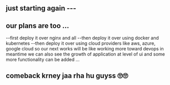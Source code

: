 ## just starting again --- 

## our plans are too ...

--first deploy it over nginx and all 
--then deploy it over using docker and kubernetes 
--then deploy it over using cloud providers like aws, azure, google cloud
so our next works will be like working more toward devops in meantime we can also see the growth of application at level of ui and some more functionality can be added ...

## comeback krney jaa rha hu guyss 🙄🙄